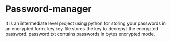 # Password-manager
It is an intermediate level project using python for storing your passwords in an encrypted form.
key.key file stores the key to decrepyt the encrypted password.
password.txt contains passwords in bytes encrypted mode.
